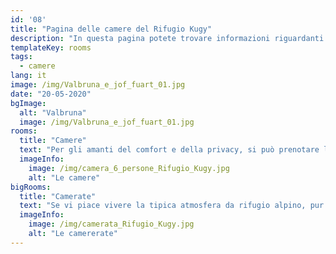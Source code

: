 ```yaml
---
id: '08'
title: "Pagina delle camere del Rifugio Kugy"
description: "In questa pagina potete trovare informazioni riguardanti le camere disponibili al Rifugio Kugy, Valbruna (UD) - Italia"
templateKey: rooms
tags:
  - camere
lang: it
image: /img/Valbruna_e_jof_fuart_01.jpg
date: "20-05-2020"
bgImage:
  alt: "Valbruna"
  image: /img/Valbruna_e_jof_fuart_01.jpg
rooms:
  title: "Camere"
  text: "Per gli amanti del comfort e della privacy, si può prenotare la camera Diretta Kugy, una romantica matrimoniale al primo piano. Con i suoi quindici metri quadri è una stanza molto spaziosa e le piastrelle chiare combinate all'arredamento in legno di pino rendono l’ambiente luminoso e ospitale. Il  bagno privato dalle rifiniture moderne, dotato di doccia e servizi igienici, è agibile anche a persone disabili, così come la camera stessa, raggiungibile con l’ascensore. Per chi non vuole rinunciare all'intimità, la camera XXX, grande poco più di dieci metri quadri, si trova al secondo e ultimo piano dello stabile. Anche qui, l’arredamento in legno di pino dona alla stanza quel tocco di ordine e luminosità. È dotata di un bagno privato con tutti i servizi essenziali ed è raggiungibile in ascensore."
  imageInfo:
    image: /img/camera_6_persone_Rifugio_Kugy.jpg
    alt: "Le camere"
bigRooms:
  title: "Camerate"
  text: "Se vi piace vivere la tipica atmosfera da rifugio alpino, pur senza rinunciare a servizi confortevoli, potrete scegliere di dormire in una delle spaziose camerate da sei o dodici posti. Ciascuna è dotata di letti a castello forniti di tutta la biancheria, mobili in legno, vetrate luminose e un bagno privato con doccia, wc, bidet, lavabo e asciugacapelli. Gola Nord Est  6 posti La camera Gola Nord Est rappresenta una valida scelta per le famiglie o i gruppi di escursionisti che vogliano fermarsi per un tour di più giorni. È arredata con piastrelle chiare e mobili in legno di pino tra cui: tre letti a castello, armadietti e seggiolini. I servizi igienici privati sono dotati di doccia, doppio lavabo e wc e al piano è disponibile un altro bagno in comune. Cengia degli Dei  12 posti La camera Cengia degli Dei è composta da letti a castello e arredi in legno di pino. Dotata anch’essa di servizi igienici privati e completi di doccia, lavabo e wc, offre un ulteriore bagno attiguo con tre lavabi, due docce e due wc."
  imageInfo:
    image: /img/camerata_Rifugio_Kugy.jpg
    alt: "Le camererate"
---
```

